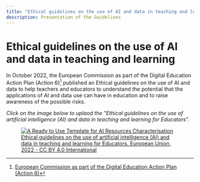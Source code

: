 ```yaml
---
title: "Ethical guidelines on the use of AI and data in teaching and learning"
description: Presentation of the Guidelines
---
```


# Ethical guidelines on the use of AI and data in teaching and learning

In October 2022, the European Commission as part of the Digital Education Action Plan (Action 6)[^1] published an Ethical guidelines on the use of AI and data to help teachers and educators to understand the potential that the applications of AI and data use can have in education and to raise awareness of the possible risks.

_Click on the image below to uplaod the "Ethical guidelines on the use of artificial intelligence (AI) and data in teaching and learning for Educators"._

<a href="Ethical-guidelines-on-the-use-of-artificial-intelligence-NC0722649ENN.pdf" target="_blank">
<figure>
  <img src="Images/Cover-page-EC-Ethical-guidelines.png" alt="A Ready to Use Template for AI Resources Characterisation"/>
  <figcaption> Ethical guidelines on the use of artificial intelligence (AI) and data in teaching and learning for Educators. European Union, 2022 - CC BY 4.0 International </figcaption>
</figure></a>

[^1]: [European Commission as part of the Digital Education Action Plan (Action 6)](https://education.ec.europa.eu/focus-topics/digital-education/action-plan/action-6)
